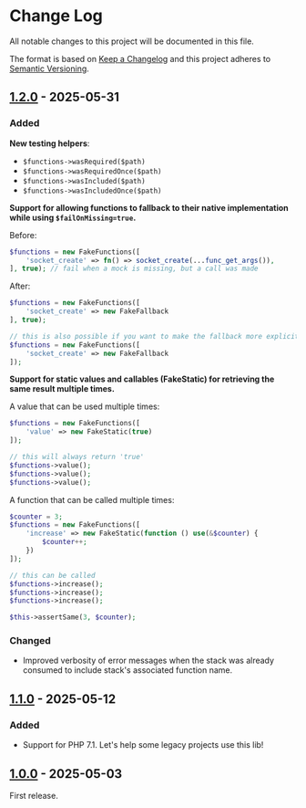 # Change Log

All notable changes to this project will be documented in this file.

The format is based on [Keep a Changelog](http://keepachangelog.com/)
and this project adheres to [Semantic Versioning](http://semver.org/).

## [1.2.0] - 2025-05-31

### Added

**New testing helpers**:
  - `$functions->wasRequired($path)`
  - `$functions->wasRequiredOnce($path)`
  - `$functions->wasIncluded($path)`
  - `$functions->wasIncludedOnce($path)`

**Support for allowing functions to fallback to their native implementation while using `$failOnMissing=true`.**

Before:
```php
$functions = new FakeFunctions([
    'socket_create' => fn() => socket_create(...func_get_args()),
], true); // fail when a mock is missing, but a call was made
```

After:
```php
$functions = new FakeFunctions([
    'socket_create' => new FakeFallback
], true);

// this is also possible if you want to make the fallback more explicit
$functions = new FakeFunctions([
    'socket_create' => new FakeFallback
]);
```

**Support for static values and callables (FakeStatic) for retrieving the same result multiple times.**

A value that can be used multiple times:
```php
$functions = new FakeFunctions([
    'value' => new FakeStatic(true)
]);

// this will always return 'true'
$functions->value();
$functions->value();
$functions->value();
```

A function that can be called multiple times:
```php
$counter = 3;
$functions = new FakeFunctions([
    'increase' => new FakeStatic(function () use(&$counter) {
        $counter++;
    })
]);

// this can be called
$functions->increase();
$functions->increase();
$functions->increase();

$this->assertSame(3, $counter);
```

### Changed

- Improved verbosity of error messages when the stack was already consumed to include stack's associated function name.

## [1.1.0] - 2025-05-12

### Added

- Support for PHP 7.1. Let's help some legacy projects use this lib!

## [1.0.0] - 2025-05-03

First release.

[1.2.0]: https://github.com/filisko/testable-functions/compare/v1.1.0...v1.2.0
[1.1.0]: https://github.com/filisko/testable-functions/compare/v1.0.0...v1.1.0
[1.0.0]: https://github.com/filisko/testable-functions/releases/tag/v1.0.0

